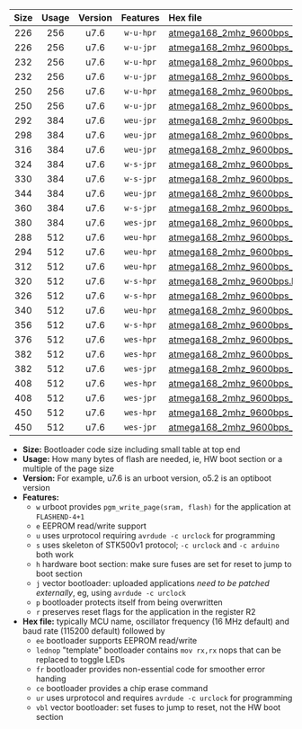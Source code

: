|Size|Usage|Version|Features|Hex file|
|:-:|:-:|:-:|:-:|:--|
|226|256|u7.6|`w-u-hpr`|[atmega168_2mhz_9600bps_ur.hex](https://raw.githubusercontent.com/stefanrueger/urboot/main/bootloaders/atmega168/fcpu_2mhz/9600_bps/atmega168_2mhz_9600bps_ur.hex)|
|226|256|u7.6|`w-u-jpr`|[atmega168_2mhz_9600bps_ur_vbl.hex](https://raw.githubusercontent.com/stefanrueger/urboot/main/bootloaders/atmega168/fcpu_2mhz/9600_bps/atmega168_2mhz_9600bps_ur_vbl.hex)|
|232|256|u7.6|`w-u-hpr`|[atmega168_2mhz_9600bps_lednop_ur.hex](https://raw.githubusercontent.com/stefanrueger/urboot/main/bootloaders/atmega168/fcpu_2mhz/9600_bps/atmega168_2mhz_9600bps_lednop_ur.hex)|
|232|256|u7.6|`w-u-jpr`|[atmega168_2mhz_9600bps_lednop_ur_vbl.hex](https://raw.githubusercontent.com/stefanrueger/urboot/main/bootloaders/atmega168/fcpu_2mhz/9600_bps/atmega168_2mhz_9600bps_lednop_ur_vbl.hex)|
|250|256|u7.6|`w-u-hpr`|[atmega168_2mhz_9600bps_lednop_fr_ur.hex](https://raw.githubusercontent.com/stefanrueger/urboot/main/bootloaders/atmega168/fcpu_2mhz/9600_bps/atmega168_2mhz_9600bps_lednop_fr_ur.hex)|
|250|256|u7.6|`w-u-jpr`|[atmega168_2mhz_9600bps_lednop_fr_ur_vbl.hex](https://raw.githubusercontent.com/stefanrueger/urboot/main/bootloaders/atmega168/fcpu_2mhz/9600_bps/atmega168_2mhz_9600bps_lednop_fr_ur_vbl.hex)|
|292|384|u7.6|`weu-jpr`|[atmega168_2mhz_9600bps_ee_ur_vbl.hex](https://raw.githubusercontent.com/stefanrueger/urboot/main/bootloaders/atmega168/fcpu_2mhz/9600_bps/atmega168_2mhz_9600bps_ee_ur_vbl.hex)|
|298|384|u7.6|`weu-jpr`|[atmega168_2mhz_9600bps_ee_lednop_ur_vbl.hex](https://raw.githubusercontent.com/stefanrueger/urboot/main/bootloaders/atmega168/fcpu_2mhz/9600_bps/atmega168_2mhz_9600bps_ee_lednop_ur_vbl.hex)|
|316|384|u7.6|`weu-jpr`|[atmega168_2mhz_9600bps_ee_lednop_fr_ur_vbl.hex](https://raw.githubusercontent.com/stefanrueger/urboot/main/bootloaders/atmega168/fcpu_2mhz/9600_bps/atmega168_2mhz_9600bps_ee_lednop_fr_ur_vbl.hex)|
|324|384|u7.6|`w-s-jpr`|[atmega168_2mhz_9600bps_vbl.hex](https://raw.githubusercontent.com/stefanrueger/urboot/main/bootloaders/atmega168/fcpu_2mhz/9600_bps/atmega168_2mhz_9600bps_vbl.hex)|
|330|384|u7.6|`w-s-jpr`|[atmega168_2mhz_9600bps_lednop_vbl.hex](https://raw.githubusercontent.com/stefanrueger/urboot/main/bootloaders/atmega168/fcpu_2mhz/9600_bps/atmega168_2mhz_9600bps_lednop_vbl.hex)|
|344|384|u7.6|`weu-jpr`|[atmega168_2mhz_9600bps_ee_lednop_fr_ce_ur_vbl.hex](https://raw.githubusercontent.com/stefanrueger/urboot/main/bootloaders/atmega168/fcpu_2mhz/9600_bps/atmega168_2mhz_9600bps_ee_lednop_fr_ce_ur_vbl.hex)|
|360|384|u7.6|`w-s-jpr`|[atmega168_2mhz_9600bps_lednop_fr_vbl.hex](https://raw.githubusercontent.com/stefanrueger/urboot/main/bootloaders/atmega168/fcpu_2mhz/9600_bps/atmega168_2mhz_9600bps_lednop_fr_vbl.hex)|
|380|384|u7.6|`wes-jpr`|[atmega168_2mhz_9600bps_ee_vbl.hex](https://raw.githubusercontent.com/stefanrueger/urboot/main/bootloaders/atmega168/fcpu_2mhz/9600_bps/atmega168_2mhz_9600bps_ee_vbl.hex)|
|288|512|u7.6|`weu-hpr`|[atmega168_2mhz_9600bps_ee_ur.hex](https://raw.githubusercontent.com/stefanrueger/urboot/main/bootloaders/atmega168/fcpu_2mhz/9600_bps/atmega168_2mhz_9600bps_ee_ur.hex)|
|294|512|u7.6|`weu-hpr`|[atmega168_2mhz_9600bps_ee_lednop_ur.hex](https://raw.githubusercontent.com/stefanrueger/urboot/main/bootloaders/atmega168/fcpu_2mhz/9600_bps/atmega168_2mhz_9600bps_ee_lednop_ur.hex)|
|312|512|u7.6|`weu-hpr`|[atmega168_2mhz_9600bps_ee_lednop_fr_ur.hex](https://raw.githubusercontent.com/stefanrueger/urboot/main/bootloaders/atmega168/fcpu_2mhz/9600_bps/atmega168_2mhz_9600bps_ee_lednop_fr_ur.hex)|
|320|512|u7.6|`w-s-hpr`|[atmega168_2mhz_9600bps.hex](https://raw.githubusercontent.com/stefanrueger/urboot/main/bootloaders/atmega168/fcpu_2mhz/9600_bps/atmega168_2mhz_9600bps.hex)|
|326|512|u7.6|`w-s-hpr`|[atmega168_2mhz_9600bps_lednop.hex](https://raw.githubusercontent.com/stefanrueger/urboot/main/bootloaders/atmega168/fcpu_2mhz/9600_bps/atmega168_2mhz_9600bps_lednop.hex)|
|340|512|u7.6|`weu-hpr`|[atmega168_2mhz_9600bps_ee_lednop_fr_ce_ur.hex](https://raw.githubusercontent.com/stefanrueger/urboot/main/bootloaders/atmega168/fcpu_2mhz/9600_bps/atmega168_2mhz_9600bps_ee_lednop_fr_ce_ur.hex)|
|356|512|u7.6|`w-s-hpr`|[atmega168_2mhz_9600bps_lednop_fr.hex](https://raw.githubusercontent.com/stefanrueger/urboot/main/bootloaders/atmega168/fcpu_2mhz/9600_bps/atmega168_2mhz_9600bps_lednop_fr.hex)|
|376|512|u7.6|`wes-hpr`|[atmega168_2mhz_9600bps_ee.hex](https://raw.githubusercontent.com/stefanrueger/urboot/main/bootloaders/atmega168/fcpu_2mhz/9600_bps/atmega168_2mhz_9600bps_ee.hex)|
|382|512|u7.6|`wes-hpr`|[atmega168_2mhz_9600bps_ee_lednop.hex](https://raw.githubusercontent.com/stefanrueger/urboot/main/bootloaders/atmega168/fcpu_2mhz/9600_bps/atmega168_2mhz_9600bps_ee_lednop.hex)|
|382|512|u7.6|`wes-jpr`|[atmega168_2mhz_9600bps_ee_lednop_vbl.hex](https://raw.githubusercontent.com/stefanrueger/urboot/main/bootloaders/atmega168/fcpu_2mhz/9600_bps/atmega168_2mhz_9600bps_ee_lednop_vbl.hex)|
|408|512|u7.6|`wes-hpr`|[atmega168_2mhz_9600bps_ee_lednop_fr.hex](https://raw.githubusercontent.com/stefanrueger/urboot/main/bootloaders/atmega168/fcpu_2mhz/9600_bps/atmega168_2mhz_9600bps_ee_lednop_fr.hex)|
|408|512|u7.6|`wes-jpr`|[atmega168_2mhz_9600bps_ee_lednop_fr_vbl.hex](https://raw.githubusercontent.com/stefanrueger/urboot/main/bootloaders/atmega168/fcpu_2mhz/9600_bps/atmega168_2mhz_9600bps_ee_lednop_fr_vbl.hex)|
|450|512|u7.6|`wes-hpr`|[atmega168_2mhz_9600bps_ee_lednop_fr_ce.hex](https://raw.githubusercontent.com/stefanrueger/urboot/main/bootloaders/atmega168/fcpu_2mhz/9600_bps/atmega168_2mhz_9600bps_ee_lednop_fr_ce.hex)|
|450|512|u7.6|`wes-jpr`|[atmega168_2mhz_9600bps_ee_lednop_fr_ce_vbl.hex](https://raw.githubusercontent.com/stefanrueger/urboot/main/bootloaders/atmega168/fcpu_2mhz/9600_bps/atmega168_2mhz_9600bps_ee_lednop_fr_ce_vbl.hex)|

- **Size:** Bootloader code size including small table at top end
- **Usage:** How many bytes of flash are needed, ie, HW boot section or a multiple of the page size
- **Version:** For example, u7.6 is an urboot version, o5.2 is an optiboot version
- **Features:**
  + `w` urboot provides `pgm_write_page(sram, flash)` for the application at `FLASHEND-4+1`
  + `e` EEPROM read/write support
  + `u` uses urprotocol requiring `avrdude -c urclock` for programming
  + `s` uses skeleton of STK500v1 protocol; `-c urclock` and `-c arduino` both work
  + `h` hardware boot section: make sure fuses are set for reset to jump to boot section
  + `j` vector bootloader: uploaded applications *need to be patched externally*, eg, using `avrdude -c urclock`
  + `p` bootloader protects itself from being overwritten
  + `r` preserves reset flags for the application in the register R2
- **Hex file:** typically MCU name, oscillator frequency (16 MHz default) and baud rate (115200 default) followed by
  + `ee` bootloader supports EEPROM read/write
  + `lednop` "template" bootloader contains `mov rx,rx` nops that can be replaced to toggle LEDs
  + `fr` bootloader provides non-essential code for smoother error handing
  + `ce` bootloader provides a chip erase command
  + `ur` uses urprotocol and requires `avrdude -c urclock` for programming
  + `vbl` vector bootloader: set fuses to jump to reset, not the HW boot section
